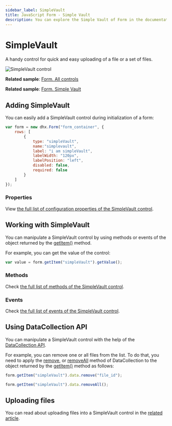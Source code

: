 ```yaml
---
sidebar_label: SimpleVault
title: JavaScript Form - Simple Vault 
description: You can explore the Simple Vault of Form in the documentation of the DHTMLX JavaScript UI library. Browse developer guides and API reference, try out code examples and live demos, and download a free 30-day evaluation version of DHTMLX Suite 7.
---
```


# SimpleVault

A handy control for quick and easy uploading of a file or a set of files.

![SimpleVault control](../assets/form/form_simplevault.png)

**Related sample**: [Form. All controls](https://snippet.dhtmlx.com/ikyyekxq)

**Related sample**: [Form. Simple Vault](https://snippet.dhtmlx.com/ofy4k51o)

## Adding SimpleVault

You can easily add a SimpleVault control during initialization of a form:

~~~js
var form = new dhx.Form("form_container", {
	rows: [
    	{
			type: "simpleVault",
			name:"simplevault",
			label: "i am simpleVault",
			labelWidth: "120px",
			labelPosition: "left",
			disabled: false,
			required: false
		}
    ]
});
~~~

### Properties

View [the full list of configuration properties of the SimpleVault control](form/api/simplevault/api_simplevault_properties.md).

## Working with SimpleVault

You can manipulate a SimpleVault control by using methods or events of the object returned by the [getItem()](form/api/form_getitem_method.md) method.

For example, you can get the value of the control:

~~~js
var value = form.getItem("simpleVault").getValue();
~~~

### Methods

Check [the full list of methods of the SimpleVault control](form/api/api_overview.md#simple-vault-methods).

### Events

Check [the full list of events of the SimpleVault control](form/api/api_overview.md#simple-vault-events).

## Using DataCollection API

You can manipulate a SimpleVault control with the help of the [DataCollection API](https://docs.dhtmlx.com/vault/api__refs__data_methods.html).

For example, you can remove one or all files from the list. To do that, you need to apply the [remove](https://docs.dhtmlx.com/vault/api__data__remove.html), or [removeAll](https://docs.dhtmlx.com/vault/api__data__removeall.html) method of DataCollection to the object returned by the [getItem()](form/api/form_getitem_method.md) method as follows:

~~~js
form.getItem("simpleVault").data.remove("file_id");

form.getItem("simpleVault").data.removeAll();
~~~

## Uploading files

You can read about uploading files into a SimpleVault control in the [related article](https://docs.dhtmlx.com/vault/uploading_files.html).
